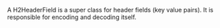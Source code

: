 A H2HeaderField is a super class for header fields (key value pairs). It is responsible for encoding and decoding itself.
